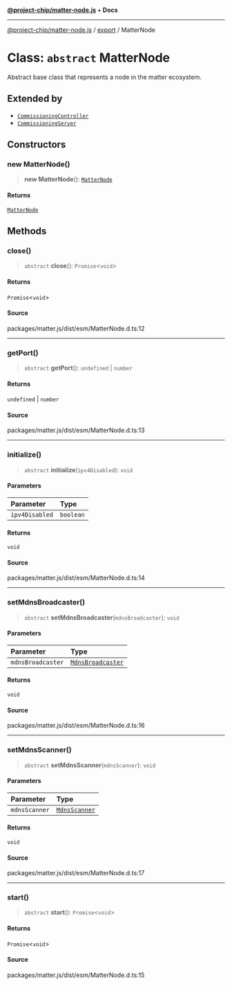 [**@project-chip/matter-node.js**](../../README.md) • **Docs**

***

[@project-chip/matter-node.js](../../modules.md) / [export](../README.md) / MatterNode

# Class: `abstract` MatterNode

Abstract base class that represents a node in the matter ecosystem.

## Extended by

- [`CommissioningController`](CommissioningController.md)
- [`CommissioningServer`](CommissioningServer.md)

## Constructors

### new MatterNode()

> **new MatterNode**(): [`MatterNode`](MatterNode.md)

#### Returns

[`MatterNode`](MatterNode.md)

## Methods

### close()

> `abstract` **close**(): `Promise`\<`void`\>

#### Returns

`Promise`\<`void`\>

#### Source

packages/matter.js/dist/esm/MatterNode.d.ts:12

***

### getPort()

> `abstract` **getPort**(): `undefined` \| `number`

#### Returns

`undefined` \| `number`

#### Source

packages/matter.js/dist/esm/MatterNode.d.ts:13

***

### initialize()

> `abstract` **initialize**(`ipv4Disabled`): `void`

#### Parameters

| Parameter | Type |
| :------ | :------ |
| `ipv4Disabled` | `boolean` |

#### Returns

`void`

#### Source

packages/matter.js/dist/esm/MatterNode.d.ts:14

***

### setMdnsBroadcaster()

> `abstract` **setMdnsBroadcaster**(`mdnsBroadcaster`): `void`

#### Parameters

| Parameter | Type |
| :------ | :------ |
| `mdnsBroadcaster` | [`MdnsBroadcaster`](../../exports/mdns/classes/MdnsBroadcaster.md) |

#### Returns

`void`

#### Source

packages/matter.js/dist/esm/MatterNode.d.ts:16

***

### setMdnsScanner()

> `abstract` **setMdnsScanner**(`mdnsScanner`): `void`

#### Parameters

| Parameter | Type |
| :------ | :------ |
| `mdnsScanner` | [`MdnsScanner`](../../exports/mdns/classes/MdnsScanner.md) |

#### Returns

`void`

#### Source

packages/matter.js/dist/esm/MatterNode.d.ts:17

***

### start()

> `abstract` **start**(): `Promise`\<`void`\>

#### Returns

`Promise`\<`void`\>

#### Source

packages/matter.js/dist/esm/MatterNode.d.ts:15
